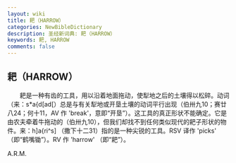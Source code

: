 ```yaml
---
layout: wiki
title: 耙（HARROW）
categories: NewBibleDictionary
description: 圣经新词典: 耙（HARROW）
keywords: 耙, HARROW
comments: false
---
```


## 耙（HARROW）

　　耙是一种有齿的工具，用以沿着地面拖动，使犁地之后的土壤得以松碎。动词（来：s*a{d[ad[）总是与有关犁地或开垦土壤的动词平行出现（伯卅九10；赛廿八24；何十11，AV 作 'break'，意即“开垦”）。这工具的真正形状不能确定。它是由农夫牵着牛拖动的（伯卅九10），但我们却找不到任何类似现代的耙子形状的物件。来：h]a{ri^s] （撒下十二31）指的是一种尖锐的工具。RSV 译作 'picks' （即“鹤嘴锄”）。RV 作 'harrow' （即“耙”）。

A.R.M.








